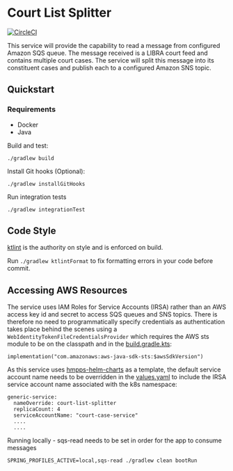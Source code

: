 # Court List Splitter

[![CircleCI](https://circleci.com/gh/ministryofjustice/court-list-splitter.svg?style=svg)](https://circleci.com/gh/ministryofjustice/court-list-splitter)

This service will provide the capability to read a message from configured Amazon SQS queue. The message received is a LIBRA court feed and contains multiple court cases. The service will split this message into its constituent cases and publish each to a configured Amazon SNS topic.

## Quickstart

### Requirements

- Docker
- Java

Build and test:

```
./gradlew build
```

Install Git hooks (Optional):

```./gradlew installGitHooks```

Run integration tests
```
./gradlew integrationTest
```

## Code Style

[ktlint](https://github.com/pinterest/ktlint) is the authority on style and is enforced on build.

Run `./gradlew ktlintFormat` to fix formatting errors in your code before commit.

## Accessing AWS Resources

The service uses IAM Roles for Service Accounts (IRSA) rather than an AWS access key id and secret to access
SQS queues and SNS topics. There is therefore no need to programmatically specify credentials as authentication
takes place behind the scenes using a `WebIdentityTokenFileCredentialsProvider` which requires the
AWS sts module to be on the classpath and in the [build.gradle.kts](build.gradle.kts):

```
implementation("com.amazonaws:aws-java-sdk-sts:$awsSdkVersion")
```
 
As this service uses [hmpps-helm-charts](https://ministryofjustice.github.io/hmpps-helm-charts/) as a template, the default service account name needs to be overridden
in the [values.yaml](./helm_deploy/court-list-splitter/values.yaml) to include the IRSA service account name associated with the k8s namespace:

```
generic-service:
  nameOverride: court-list-splitter
  replicaCount: 4
  serviceAccountName: "court-case-service"
  ....
  ....
```


Running locally - sqs-read needs to be set in order for the app to consume messages
```
SPRING_PROFILES_ACTIVE=local,sqs-read ./gradlew clean bootRun 
```